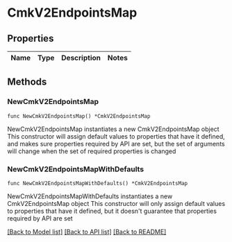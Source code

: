 # CmkV2EndpointsMap

## Properties

Name | Type | Description | Notes
------------ | ------------- | ------------- | -------------

## Methods

### NewCmkV2EndpointsMap

`func NewCmkV2EndpointsMap() *CmkV2EndpointsMap`

NewCmkV2EndpointsMap instantiates a new CmkV2EndpointsMap object
This constructor will assign default values to properties that have it defined,
and makes sure properties required by API are set, but the set of arguments
will change when the set of required properties is changed

### NewCmkV2EndpointsMapWithDefaults

`func NewCmkV2EndpointsMapWithDefaults() *CmkV2EndpointsMap`

NewCmkV2EndpointsMapWithDefaults instantiates a new CmkV2EndpointsMap object
This constructor will only assign default values to properties that have it defined,
but it doesn't guarantee that properties required by API are set


[[Back to Model list]](../README.md#documentation-for-models) [[Back to API list]](../README.md#documentation-for-api-endpoints) [[Back to README]](../README.md)


